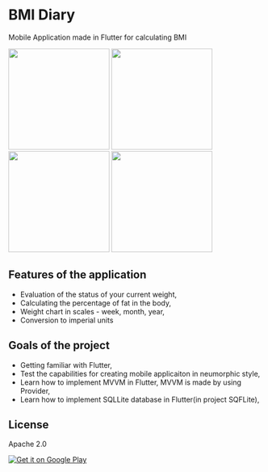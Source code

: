 # BMI Diary

Mobile Application made in Flutter for calculating BMI


<img src="https://play-lh.googleusercontent.com/Q2fBIktUd5lSkNYlQjvGZhvr5Jb23VKMuov5kw4MTR_P8jIpT4ApTXi8-gaFIrPYCkJh=w1165-h658" width="200"> <img src="https://play-lh.googleusercontent.com/tcew5iE9VsqgCQv54JGiKxQDQkFsnxbVX-MqNXIb_j4ANi-WFw3GH0CH68PTVG8RTfXH=w1165-h658" width="200"> <img src="https://play-lh.googleusercontent.com/s57q1hWutgPgHYsU4MjsWY_fYIdf4SLTIzPhBwE1beXXor4omyPjP0mPcItdLsT7lWg=w1423-h808" width="200"> <img src="https://play-lh.googleusercontent.com/Q2fBIktUd5lSkNYlQjvGZhvr5Jb23VKMuov5kw4MTR_P8jIpT4ApTXi8-gaFIrPYCkJh=w1165-h658" width="200">


## Features of the application

- Evaluation of the status of your current weight,
- Calculating the percentage of fat in the body,
- Weight chart in scales - week, month, year,
- Conversion to imperial units

## Goals of the project

- Getting familiar with Flutter,
- Test the capabilities for creating mobile applicaiton in neumorphic style,
- Learn how to implement MVVM in Flutter, MVVM is made by using Provider,
- Learn how to implement SQLLite database in Flutter(in project SQFLite),


## License
Apache 2.0

[![Get it on Google Play](https://play.google.com/intl/en_us/badges/images/generic/en_badge_web_generic.png)](https://play.google.com/store/apps/details?id=com.szymonstasik.bmi_diary)
